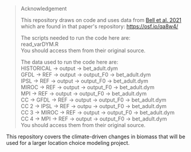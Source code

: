 > Acknowledgement
> 
> This repository draws on code and uses data from [Bell et al. 2021](https://doi.org/10.1038/s41893-021-00745-z)
> which are found in that paper's repository: <https://osf.io/qa8w4/>
> 
> The scripts needed to run the code here are:  
> read_varDYM.R  
> You should access them from their original source.
>
> The data used to run the code here are:  
> HISTORICAL -> output -> bet_adult.dym  
> GFDL -> REF -> output -> output_F0 -> bet_adult.dym  
> IPSL -> REF -> output -> output_F0 -> bet_adult.dym  
> MIROC -> REF -> output -> output_F0 -> bet_adult.dym  
> MPI -> REF -> output -> output_F0 -> bet_adult.dym  
> CC -> GFDL -> REF -> output -> output_F0 -> bet_adult.dym  
> CC 2 -> IPSL -> REF -> outpu -> output_F0 -> bet_adult.dym  
> CC 3 -> MIROC -> REF -> output -> output_F0 -> bet_adult.dym  
> CC 4 -> MPI -> REF -> output -> output_F0 -> bet_adult.dym  
> You should access them from their original source.

This repository covers the climate-driven changes in biomass that will be used for a larger location choice
modeling project.  
